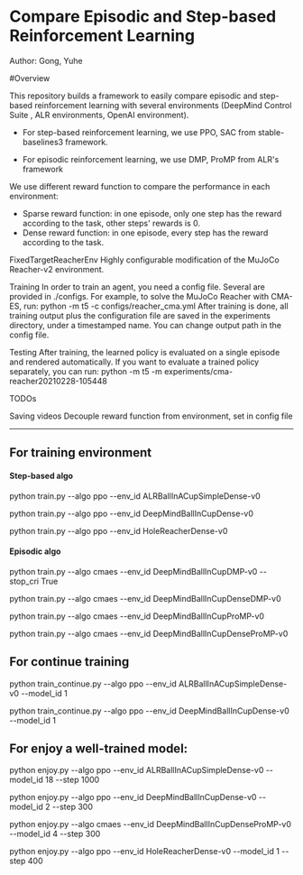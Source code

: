 # Compare Episodic and Step-based Reinforcement Learning

Author: Gong, Yuhe

#Overview

This repository builds a framework to easily compare episodic and step-based reinforcement learning with several environments (DeepMind Control Suite , ALR environments, OpenAI environment).

- For step-based reinforcement learning, we use PPO, SAC from stable-baselines3 framework.

- For episodic reinforcement learning, we use DMP, ProMP from ALR's framework

We use different reward function to compare the performance in each environment:

- Sparse reward function: in one episode, only one step has the reward according to the task, other steps' rewards is 0.
- Dense reward function: in one episode, every step has the reward according to the task.

FixedTargetReacherEnv Highly
configurable modification of the MuJoCo Reacher-v2 environment.



Training
In order to train an agent, you need a config file. Several are provided in ./configs.
For example, to solve the MuJoCo Reacher with CMA-ES, run:
python -m t5 -c configs/reacher_cma.yml
After training is done, all training output plus the configuration file are saved in
the experiments directory, under a timestamped name. You can change output path in the
config file.

Testing
After training, the learned policy is evaluated on a single episode and rendered
automatically. If you want to evaluate a trained policy separately, you can run:
python -m t5 -m experiments/cma-reacher20210228-105448

TODOs

Saving videos
Decouple reward function from environment, set in config file









-------------------------------------------------------------
## For training environment

#### Step-based algo

python train.py --algo ppo --env_id ALRBallInACupSimpleDense-v0

python train.py --algo ppo --env_id DeepMindBallInCupDense-v0

python train.py --algo ppo --env_id HoleReacherDense-v0

#### Episodic algo

python train.py --algo cmaes --env_id DeepMindBallInCupDMP-v0 --stop_cri True

python train.py --algo cmaes --env_id DeepMindBallInCupDenseDMP-v0

python train.py --algo cmaes --env_id DeepMindBallInCupProMP-v0

python train.py --algo cmaes --env_id DeepMindBallInCupDenseProMP-v0


## For continue training

python train_continue.py --algo ppo --env_id ALRBallInACupSimpleDense-v0 --model_id 1

python train_continue.py --algo ppo --env_id DeepMindBallInCupDense-v0 --model_id 1

## For enjoy a well-trained model:

python enjoy.py --algo ppo --env_id ALRBallInACupSimpleDense-v0 --model_id 18 --step 1000

python enjoy.py --algo ppo --env_id DeepMindBallInCupDense-v0 --model_id 2 --step 300

python enjoy.py --algo cmaes --env_id DeepMindBallInCupDenseProMP-v0 --model_id 4 --step 300

python enjoy.py --algo ppo --env_id HoleReacherDense-v0 --model_id 1 --step 400



